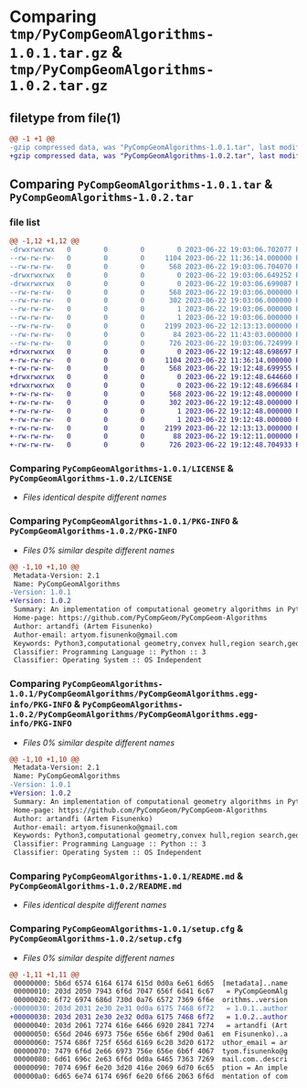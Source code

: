 # Comparing `tmp/PyCompGeomAlgorithms-1.0.1.tar.gz` & `tmp/PyCompGeomAlgorithms-1.0.2.tar.gz`

## filetype from file(1)

```diff
@@ -1 +1 @@
-gzip compressed data, was "PyCompGeomAlgorithms-1.0.1.tar", last modified: Thu Jun 22 19:03:06 2023, max compression
+gzip compressed data, was "PyCompGeomAlgorithms-1.0.2.tar", last modified: Thu Jun 22 19:12:48 2023, max compression
```

## Comparing `PyCompGeomAlgorithms-1.0.1.tar` & `PyCompGeomAlgorithms-1.0.2.tar`

### file list

```diff
@@ -1,12 +1,12 @@
-drwxrwxrwx   0        0        0        0 2023-06-22 19:03:06.702077 PyCompGeomAlgorithms-1.0.1/
--rw-rw-rw-   0        0        0     1104 2023-06-22 11:36:14.000000 PyCompGeomAlgorithms-1.0.1/LICENSE
--rw-rw-rw-   0        0        0      568 2023-06-22 19:03:06.704070 PyCompGeomAlgorithms-1.0.1/PKG-INFO
-drwxrwxrwx   0        0        0        0 2023-06-22 19:03:06.649252 PyCompGeomAlgorithms-1.0.1/PyCompGeomAlgorithms/
-drwxrwxrwx   0        0        0        0 2023-06-22 19:03:06.699087 PyCompGeomAlgorithms-1.0.1/PyCompGeomAlgorithms/PyCompGeomAlgorithms.egg-info/
--rw-rw-rw-   0        0        0      568 2023-06-22 19:03:06.000000 PyCompGeomAlgorithms-1.0.1/PyCompGeomAlgorithms/PyCompGeomAlgorithms.egg-info/PKG-INFO
--rw-rw-rw-   0        0        0      302 2023-06-22 19:03:06.000000 PyCompGeomAlgorithms-1.0.1/PyCompGeomAlgorithms/PyCompGeomAlgorithms.egg-info/SOURCES.txt
--rw-rw-rw-   0        0        0        1 2023-06-22 19:03:06.000000 PyCompGeomAlgorithms-1.0.1/PyCompGeomAlgorithms/PyCompGeomAlgorithms.egg-info/dependency_links.txt
--rw-rw-rw-   0        0        0        1 2023-06-22 19:03:06.000000 PyCompGeomAlgorithms-1.0.1/PyCompGeomAlgorithms/PyCompGeomAlgorithms.egg-info/top_level.txt
--rw-rw-rw-   0        0        0     2199 2023-06-22 12:13:13.000000 PyCompGeomAlgorithms-1.0.1/README.md
--rw-rw-rw-   0        0        0       84 2023-06-22 11:43:03.000000 PyCompGeomAlgorithms-1.0.1/pyproject.toml
--rw-rw-rw-   0        0        0      726 2023-06-22 19:03:06.724999 PyCompGeomAlgorithms-1.0.1/setup.cfg
+drwxrwxrwx   0        0        0        0 2023-06-22 19:12:48.698697 PyCompGeomAlgorithms-1.0.2/
+-rw-rw-rw-   0        0        0     1104 2023-06-22 11:36:14.000000 PyCompGeomAlgorithms-1.0.2/LICENSE
+-rw-rw-rw-   0        0        0      568 2023-06-22 19:12:48.699955 PyCompGeomAlgorithms-1.0.2/PKG-INFO
+drwxrwxrwx   0        0        0        0 2023-06-22 19:12:48.644660 PyCompGeomAlgorithms-1.0.2/PyCompGeomAlgorithms/
+drwxrwxrwx   0        0        0        0 2023-06-22 19:12:48.696684 PyCompGeomAlgorithms-1.0.2/PyCompGeomAlgorithms/PyCompGeomAlgorithms.egg-info/
+-rw-rw-rw-   0        0        0      568 2023-06-22 19:12:48.000000 PyCompGeomAlgorithms-1.0.2/PyCompGeomAlgorithms/PyCompGeomAlgorithms.egg-info/PKG-INFO
+-rw-rw-rw-   0        0        0      302 2023-06-22 19:12:48.000000 PyCompGeomAlgorithms-1.0.2/PyCompGeomAlgorithms/PyCompGeomAlgorithms.egg-info/SOURCES.txt
+-rw-rw-rw-   0        0        0        1 2023-06-22 19:12:48.000000 PyCompGeomAlgorithms-1.0.2/PyCompGeomAlgorithms/PyCompGeomAlgorithms.egg-info/dependency_links.txt
+-rw-rw-rw-   0        0        0        1 2023-06-22 19:12:48.000000 PyCompGeomAlgorithms-1.0.2/PyCompGeomAlgorithms/PyCompGeomAlgorithms.egg-info/top_level.txt
+-rw-rw-rw-   0        0        0     2199 2023-06-22 12:13:13.000000 PyCompGeomAlgorithms-1.0.2/README.md
+-rw-rw-rw-   0        0        0       88 2023-06-22 19:12:11.000000 PyCompGeomAlgorithms-1.0.2/pyproject.toml
+-rw-rw-rw-   0        0        0      726 2023-06-22 19:12:48.704933 PyCompGeomAlgorithms-1.0.2/setup.cfg
```

### Comparing `PyCompGeomAlgorithms-1.0.1/LICENSE` & `PyCompGeomAlgorithms-1.0.2/LICENSE`

 * *Files identical despite different names*

### Comparing `PyCompGeomAlgorithms-1.0.1/PKG-INFO` & `PyCompGeomAlgorithms-1.0.2/PKG-INFO`

 * *Files 0% similar despite different names*

```diff
@@ -1,10 +1,10 @@
 Metadata-Version: 2.1
 Name: PyCompGeomAlgorithms
-Version: 1.0.1
+Version: 1.0.2
 Summary: An implementation of computational geometry algorithms in Python3.
 Home-page: https://github.com/PyCompGeom/PyCompGeom-Algorithms
 Author: artandfi (Artem Fisunenko)
 Author-email: artyom.fisunenko@gmail.com
 Keywords: Python3,computational geometry,convex hull,region search,geometric search,point location,proximity,closest pair,closest points
 Classifier: Programming Language :: Python :: 3
 Classifier: Operating System :: OS Independent
```

### Comparing `PyCompGeomAlgorithms-1.0.1/PyCompGeomAlgorithms/PyCompGeomAlgorithms.egg-info/PKG-INFO` & `PyCompGeomAlgorithms-1.0.2/PyCompGeomAlgorithms/PyCompGeomAlgorithms.egg-info/PKG-INFO`

 * *Files 0% similar despite different names*

```diff
@@ -1,10 +1,10 @@
 Metadata-Version: 2.1
 Name: PyCompGeomAlgorithms
-Version: 1.0.1
+Version: 1.0.2
 Summary: An implementation of computational geometry algorithms in Python3.
 Home-page: https://github.com/PyCompGeom/PyCompGeom-Algorithms
 Author: artandfi (Artem Fisunenko)
 Author-email: artyom.fisunenko@gmail.com
 Keywords: Python3,computational geometry,convex hull,region search,geometric search,point location,proximity,closest pair,closest points
 Classifier: Programming Language :: Python :: 3
 Classifier: Operating System :: OS Independent
```

### Comparing `PyCompGeomAlgorithms-1.0.1/README.md` & `PyCompGeomAlgorithms-1.0.2/README.md`

 * *Files identical despite different names*

### Comparing `PyCompGeomAlgorithms-1.0.1/setup.cfg` & `PyCompGeomAlgorithms-1.0.2/setup.cfg`

 * *Files 0% similar despite different names*

```diff
@@ -1,11 +1,11 @@
 00000000: 5b6d 6574 6164 6174 615d 0d0a 6e61 6d65  [metadata]..name
 00000010: 203d 2050 7943 6f6d 7047 656f 6d41 6c67   = PyCompGeomAlg
 00000020: 6f72 6974 686d 730d 0a76 6572 7369 6f6e  orithms..version
-00000030: 203d 2031 2e30 2e31 0d0a 6175 7468 6f72   = 1.0.1..author
+00000030: 203d 2031 2e30 2e32 0d0a 6175 7468 6f72   = 1.0.2..author
 00000040: 203d 2061 7274 616e 6466 6920 2841 7274   = artandfi (Art
 00000050: 656d 2046 6973 756e 656e 6b6f 290d 0a61  em Fisunenko)..a
 00000060: 7574 686f 725f 656d 6169 6c20 3d20 6172  uthor_email = ar
 00000070: 7479 6f6d 2e66 6973 756e 656e 6b6f 4067  tyom.fisunenko@g
 00000080: 6d61 696c 2e63 6f6d 0d0a 6465 7363 7269  mail.com..descri
 00000090: 7074 696f 6e20 3d20 416e 2069 6d70 6c65  ption = An imple
 000000a0: 6d65 6e74 6174 696f 6e20 6f66 2063 6f6d  mentation of com
```

